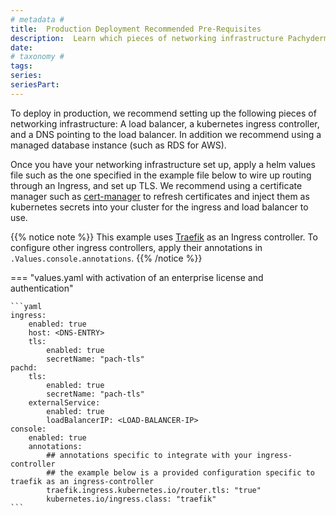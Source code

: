 ```yaml
---
# metadata # 
title:  Production Deployment Recommended Pre-Requisites
description:  Learn which pieces of networking infrastructure Pachyderm recommends setting up for production use. 
date: 
# taxonomy #
tags: 
series:
seriesPart:
--- 
```



To deploy in production, we recommend setting up the following pieces of networking infrastructure: A load balancer, a kubernetes ingress controller, and a DNS pointing to the load balancer. In addition we recommend using a managed database instance (such as RDS for AWS). 

Once you have your networking infrastructure set up, apply a helm values file such as the one specified in the example file below to wire up routing through an Ingress, and set up TLS. We recommend using a certificate manager such as [cert-manager](https://cert-manager.io/docs/) to refresh certificates and inject them as kubernetes secrets into your cluster for the ingress and load balancer to use.

{{% notice note %}}
This example uses [Traefik](../ingress/pach-ui-ingress/) as an Ingress controller. To configure other ingress controllers, apply their annotations in `.Values.console.annotations`.
{{% /notice %}}

=== "values.yaml with activation of an enterprise license and authentication"

	```yaml
    ingress:
        enabled: true
        host: <DNS-ENTRY>
        tls:
            enabled: true
            secretName: "pach-tls"
    pachd:
        tls:
            enabled: true
            secretName: "pach-tls"
        externalService:
            enabled: true
            loadBalancerIP: <LOAD-BALANCER-IP>
    console:
        enabled: true
        annotations:
            ## annotations specific to integrate with your ingress-controller
            ## the example below is a provided configuration specific to traefik as an ingress-controller
            traefik.ingress.kubernetes.io/router.tls: "true"
            kubernetes.io/ingress.class: "traefik"
	```





